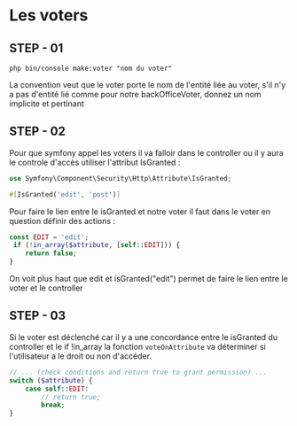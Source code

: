 # Les voters

## STEP - 01 

`php bin/console make:voter "nom du voter"`

La convention veut que le voter porte le nom de l'entité liée au voter, s'il n'y a pas d'entité lié comme pour notre backOfficeVoter, donnez un nom implicite et pertinant

## STEP - 02

Pour que symfony appel les voters il va falloir dans le controller ou il y aura le controle d'accès utiliser l'attribut IsGranted :

```php
use Symfony\Component\Security\Http\Attribute\IsGranted;

#[IsGranted('edit', 'post')]
```

Pour faire le lien entre le isGranted et notre voter il faut dans le voter en question définir des actions :

```php
const EDIT = 'edit';
 if (!in_array($attribute, [self::EDIT])) {
    return false;
}
```

On voit plus haut que edit et isGranted("edit") permet de faire le lien entre le voter et le controller

## STEP - 03

Si le voter est déclenché car il y a une concordance entre le isGranted du controller et le if !in_array la fonction `voteOnAttribute` va déterminer si l'utilisateur a le droit ou non d'accéder.

```php
// ... (check conditions and return true to grant permission) ...
switch ($attribute) {
    case self::EDIT:
        // return true;
        break;
}
```